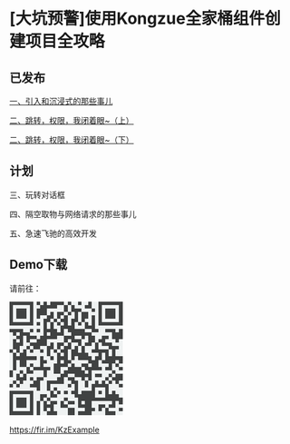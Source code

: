 # [大坑预警]使用Kongzue全家桶组件创建项目全攻略

## 已发布

[一、引入和沉浸式的那些事儿](https://www.jianshu.com/p/fac880bba8e6)

[二、跳转，权限，我闭着眼~（上）](https://www.jianshu.com/p/fb5ff52f0a53)

[二、跳转，权限，我闭着眼~（下）](https://www.jianshu.com/p/862fa4fecd9c)

## 计划

三、玩转对话框

四、隔空取物与网络请求的那些事儿

五、急速飞驰的高效开发

## Demo下载

请前往：

![Kongzue's Dialog Demo](https://github.com/kongzue/Res/raw/master/app/src/main/res/mipmap-xxxhdpi/download_example.png)

https://fir.im/KzExample
